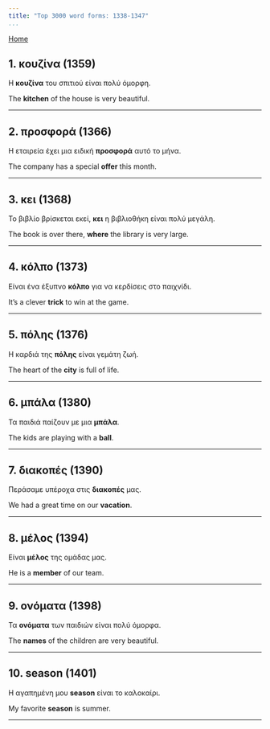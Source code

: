 ```yaml
---
title: "Top 3000 word forms: 1338-1347"
...
```


[Home](./) 

## 1. κουζίνα (1359)

Η **κουζίνα** του σπιτιού είναι πολύ όμορφη.  

The **kitchen** of the house is very beautiful.

---

## 2. προσφορά (1366)

Η εταιρεία έχει μια ειδική **προσφορά** αυτό το μήνα.  

The company has a special **offer** this month.

---

## 3. κει (1368)

Το βιβλίο βρίσκεται εκεί, **κει** η βιβλιοθήκη είναι πολύ μεγάλη.  

The book is over there, **where** the library is very large.

---

## 4. κόλπο (1373)

Είναι ένα έξυπνο **κόλπο** για να κερδίσεις στο παιχνίδι.  

It’s a clever **trick** to win at the game.

---

## 5. πόλης (1376)

Η καρδιά της **πόλης** είναι γεμάτη ζωή.  

The heart of the **city** is full of life.

---

## 6. μπάλα (1380)

Τα παιδιά παίζουν με μια **μπάλα**.

The kids are playing with a **ball**.

---

## 7. διακοπές (1390)

Περάσαμε υπέροχα στις **διακοπές** μας.  

We had a great time on our **vacation**.

---

## 8. μέλος (1394)

Είναι **μέλος** της ομάδας μας.

He is a **member** of our team.

---

## 9. ονόματα (1398)

Τα **ονόματα** των παιδιών είναι πολύ όμορφα.

The **names** of the children are very beautiful.

---

## 10. season (1401)

Η αγαπημένη μου **season** είναι το καλοκαίρι.

My favorite **season** is summer.

---

